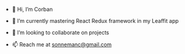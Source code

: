 - 👋 Hi, I’m Corban

- 🌱 I’m currently mastering React Redux framework in my Leaffit app
- 💞️ I’m looking to collaborate on projects
- 📫 Reach me at sonnemanc@gmail.com

<!---
sonnemanc/sonnemanc is a ✨ special ✨ repository because its `README.md` (this file) appears on your GitHub profile.
You can click the Preview link to take a look at your changes.
--->
